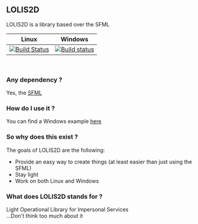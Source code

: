 ## LOLIS2D
LOLIS2D is a library based over the SFML

| Linux          | Windows     |
| -------------- | ------------ |
| [![Build Status](https://travis-ci.org/Xwilarg/LOLIS2D.svg?branch=master)](https://travis-ci.org/Xwilarg/LOLIS2D) | [![Build status](https://ci.appveyor.com/api/projects/status/fpw9r6e71qwrng4p/branch/master?svg=true)](https://ci.appveyor.com/project/Xwilarg/lolis2d/branch/master) |
<br/>

### Any dependency ?
Yes, the [SFML](https://www.sfml-dev.org/download.php)

### How do I use it ?
You can find a Windows example [here](https://github.com/Xwilarg/LOLIS2D_example)

### So why does this exist ?
The goals of LOLIS2D are the following:
  - Provide an easy way to create things (at least easier than just using the SFML)
  - Stay light
  - Work on both Linux and Windows
  
### What does LOLIS2D stands for ?
Light Operational Library for Impersonal Services<br/>
...Don't think too much about it
